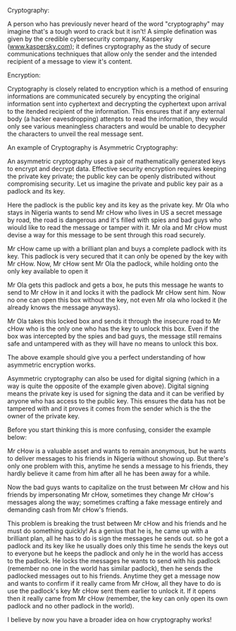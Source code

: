 ﻿Cryptography:

A person who has previously never heard of the word "cryptography" may imagine that's a tough word to crack but it isn't! A simple defination was given by the credible cybersecurity company, Kaspersky (www.kaspersky.com); it defines cryptography as the study of secure communications techniques that allow only the sender and the intended recipient of a message to view it's content.

Encryption:

Cryptography is closely related to encryption which is a method of ensuring informations are communicated securely by encypting the original information sent into cyphertext and decrypting the cyphertext upon arrival to the itended recipient of the information. This ensures that if any external body (a hacker eavesdropping) attenpts to read the information, they would only see various meaningless characters and would be unable to decypher the characters to unveil the real message sent. 

An example of Cryptography is Asymmetric Cryptography:

An asymmetric cryptography uses a pair of mathematically generated keys to encrypt and decrypt data. Effective security encryption requires keeping the private key private; the public key can be openly distributed without compromising security. Let us imagine the private and public key pair as a padlock and its key.

Here the padlock is the public key and its key as the private key. Mr Ola who stays in Nigeria wants to send Mr cHow who lives in US a secret message by road, the road is dangerous and it's filled with spies and bad guys who wiould like to read the message or tamper with it. Mr ola and Mr cHow must  devise a way for this message to be sent through this road securely. 

Mr cHow came up with a brilliant plan and buys a complete padlock with its key. This padlock is very secured that it can only be opened by the key with Mr cHow. Now, Mr cHow sent Mr Ola the padlock, while holding onto the only key available to open it

Mr Ola gets this padlock and gets a box, he puts this message he wants to send to Mr cHow in it and locks it with the padlock Mr cHow sent him. Now no one can open this box without the key, not even Mr ola who locked it (he already knows the message anyways).

Mr Ola takes this locked box and sends it through the insecure road to Mr cHow who is the only one who has the key to unlock this box. Even if the box was intercepted by the spies and bad guys, the message still remains safe and untampered with as they will have no means to unlock this box.

The above example should give you a perfect understanding of how asymmetric encryption works.

Asymmetric cryptography can also be used for digital signing (which in a way is quite the opposite of the example given above). Digital signing means the private key is used for signing the data and it can be verified by anyone who has access to the public key. This ensures the data has not be tampered with and it proves it comes from the sender which is the the owner of the private key.

Before you start thinking this is more confusing, consider the example below:

Mr cHow is a valuable asset and wants to remain anonymous, but he wants to deliver messages to his friends in Nigeria without showing up. But there's only one problem with this, anytime he sends a message to his friends, they hardly believe it came from him after all he has been away for a while. 

Now the bad guys wants to capitalize on the trust between Mr cHow and his friends by impersonating Mr cHow, sometimes they change Mr cHow's messages along the way; sometimes crafting a fake message entirely and demanding cash from Mr cHow's friends. 

This problem is breaking the trust between Mr cHow and his friends and he must do something quickly! As a genius that he is, he came up with a brilliant plan, all he has to do is sign the messages he sends out. so he got a padlock and its key like he usually does only this time he sends the keys out to everyone but he keeps the padlock and only he in the world has access to the padlock. He locks the messages he wants to send with his padlock (remember no one in the world has similar padlock), then he sends the padlocked messages out to his friends. Anytime they get a message now and wants to confirm if it really came from Mr cHow, all they have to do is use the padlock's key Mr cHow sent them earlier to unlock it. 
If it opens then it really came from Mr cHow (remember, the key can only open its own padlock and no other padlock in the world).

I believe by now you have a broader idea on how cryptography works!